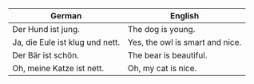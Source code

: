 | German | English |
|--------|---------|
| Der Hund ist jung. | The dog is young. |
| Ja, die Eule ist klug und nett. | Yes, the owl is smart and nice. |
| Der Bär ist schön. | The bear is beautiful. |
| Oh, meine Katze ist nett. | Oh, my cat is nice. |
